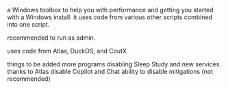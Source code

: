 a Windows toolbox to help you with performance and getting you started with a Windows install. 
it uses code from various other scripts combined into one script. 

recommended to run as admin.

uses code from Atlas, DuckOS, and CoutX

things to be added
more programs
disabling Sleep Study and new services thanks to Atlas
disable Copilot and Chat
ability to disable mitigations (not recommended)
